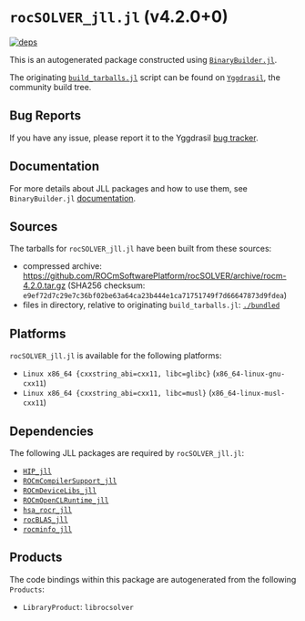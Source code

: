 # `rocSOLVER_jll.jl` (v4.2.0+0)

[![deps](https://juliahub.com/docs/rocSOLVER_jll/deps.svg)](https://juliahub.com/ui/Packages/rocSOLVER_jll/Wlk9n?page=2)

This is an autogenerated package constructed using [`BinaryBuilder.jl`](https://github.com/JuliaPackaging/BinaryBuilder.jl).

The originating [`build_tarballs.jl`](https://github.com/JuliaPackaging/Yggdrasil/blob/b82dd0493851f363b36cb2c57f610500148ba7fa/R/rocSOLVER/rocSOLVER@4.2.0/build_tarballs.jl) script can be found on [`Yggdrasil`](https://github.com/JuliaPackaging/Yggdrasil/), the community build tree.

## Bug Reports

If you have any issue, please report it to the Yggdrasil [bug tracker](https://github.com/JuliaPackaging/Yggdrasil/issues).

## Documentation

For more details about JLL packages and how to use them, see `BinaryBuilder.jl` [documentation](https://docs.binarybuilder.org/stable/jll/).

## Sources

The tarballs for `rocSOLVER_jll.jl` have been built from these sources:

* compressed archive: https://github.com/ROCmSoftwarePlatform/rocSOLVER/archive/rocm-4.2.0.tar.gz (SHA256 checksum: `e9ef72d7c29e7c36bf02be63a64ca23b444e1ca71751749f7d66647873d9fdea`)
* files in directory, relative to originating `build_tarballs.jl`: [`./bundled`](https://github.com/JuliaPackaging/Yggdrasil/tree/b82dd0493851f363b36cb2c57f610500148ba7fa/R/rocSOLVER/rocSOLVER@4.2.0/bundled)

## Platforms

`rocSOLVER_jll.jl` is available for the following platforms:

* `Linux x86_64 {cxxstring_abi=cxx11, libc=glibc}` (`x86_64-linux-gnu-cxx11`)
* `Linux x86_64 {cxxstring_abi=cxx11, libc=musl}` (`x86_64-linux-musl-cxx11`)

## Dependencies

The following JLL packages are required by `rocSOLVER_jll.jl`:

* [`HIP_jll`](https://github.com/JuliaBinaryWrappers/HIP_jll.jl)
* [`ROCmCompilerSupport_jll`](https://github.com/JuliaBinaryWrappers/ROCmCompilerSupport_jll.jl)
* [`ROCmDeviceLibs_jll`](https://github.com/JuliaBinaryWrappers/ROCmDeviceLibs_jll.jl)
* [`ROCmOpenCLRuntime_jll`](https://github.com/JuliaBinaryWrappers/ROCmOpenCLRuntime_jll.jl)
* [`hsa_rocr_jll`](https://github.com/JuliaBinaryWrappers/hsa_rocr_jll.jl)
* [`rocBLAS_jll`](https://github.com/JuliaBinaryWrappers/rocBLAS_jll.jl)
* [`rocminfo_jll`](https://github.com/JuliaBinaryWrappers/rocminfo_jll.jl)

## Products

The code bindings within this package are autogenerated from the following `Products`:

* `LibraryProduct`: `librocsolver`
